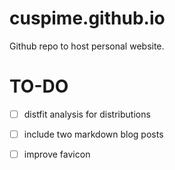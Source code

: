 # cuspime.github.io
Github repo to host personal website.

# TO-DO
- [ ] distfit analysis for distributions
- [ ] include two markdown blog posts
- [ ] improve favicon
 